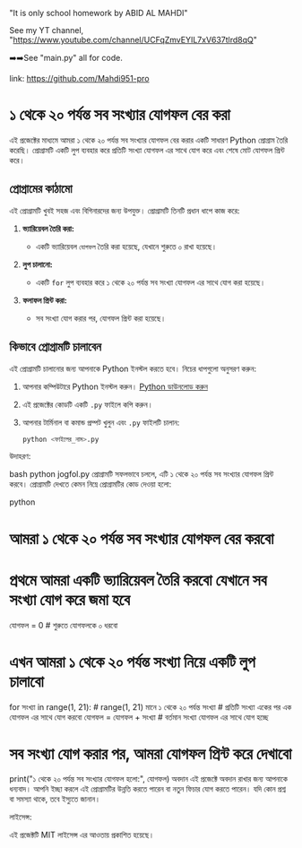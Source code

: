 "It is only school homework by ABID AL MAHDI"

See my YT channel, "https://www.youtube.com/channel/UCFqZmvEYIL7xV637tlrd8qQ"


➡️➡️See "main.py" all for code.



link: https://github.com/Mahdi951-pro

# ১ থেকে ২০ পর্যন্ত সব সংখ্যার যোগফল বের করা

এই প্রজেক্টের মাধ্যমে আমরা ১ থেকে ২০ পর্যন্ত সব সংখ্যার যোগফল বের করার একটি সাধারণ Python প্রোগ্রাম তৈরি করেছি। প্রোগ্রামটি একটি লুপ ব্যবহার করে প্রতিটি সংখ্যা যোগফল এর সাথে যোগ করে এবং শেষে মোট যোগফল প্রিন্ট করে।

## প্রোগ্রামের কাঠামো

এই প্রোগ্রামটি খুবই সহজ এবং বিগিনারদের জন্য উপযুক্ত। প্রোগ্রামটি তিনটি প্রধান ধাপে কাজ করে:

1. **ভ্যারিয়েবল তৈরি করা:** 
   - একটি ভ্যারিয়েবল `যোগফল` তৈরি করা হয়েছে, যেখানে শুরুতে ০ রাখা হয়েছে।
   
2. **লুপ চালানো:**
   - একটি `for` লুপ ব্যবহার করে ১ থেকে ২০ পর্যন্ত সব সংখ্যা যোগফল এর সাথে যোগ করা হয়েছে।

3. **ফলাফল প্রিন্ট করা:**
   - সব সংখ্যা যোগ করার পর, যোগফল প্রিন্ট করা হয়েছে।

## কিভাবে প্রোগ্রামটি চালাবেন

এই প্রোগ্রামটি চালানোর জন্য আপনাকে Python ইনস্টল করতে হবে। নিচের ধাপগুলো অনুসরণ করুন:

1. আপনার কম্পিউটারে Python ইনস্টল করুন। [Python ডাউনলোড করুন](https://www.python.org/downloads/)
2. এই প্রজেক্টের কোডটি একটি `.py` ফাইলে কপি করুন।
3. আপনার টার্মিনাল বা কমান্ড প্রম্পট খুলুন এবং `.py` ফাইলটি চালান:

   ```bash
   python <ফাইলের_নাম>.py
উদাহরণ:

bash
python jogfol.py
প্রোগ্রামটি সফলভাবে চললে, এটি ১ থেকে ২০ পর্যন্ত সব সংখ্যার যোগফল প্রিন্ট করবে।
প্রোগ্রামটি দেখতে কেমন
নিম্নে প্রোগ্রামটির কোড দেওয়া হলো:

python
# আমরা ১ থেকে ২০ পর্যন্ত সব সংখ্যার যোগফল বের করবো

# প্রথমে আমরা একটি ভ্যারিয়েবল তৈরি করবো যেখানে সব সংখ্যা যোগ করে জমা হবে
যোগফল = 0  # শুরুতে যোগফলকে ০ ধরবো

# এখন আমরা ১ থেকে ২০ পর্যন্ত সংখ্যা নিয়ে একটি লুপ চালাবো
for সংখ্যা in range(1, 21):  # range(1, 21) মানে ১ থেকে ২০ পর্যন্ত সংখ্যা
    # প্রতিটি সংখ্যা একের পর এক যোগফল এর সাথে যোগ করবো
    যোগফল = যোগফল + সংখ্যা  # বর্তমান সংখ্যা যোগফল এর সাথে যোগ হচ্ছে

# সব সংখ্যা যোগ করার পর, আমরা যোগফল প্রিন্ট করে দেখাবো
print("১ থেকে ২০ পর্যন্ত সব সংখ্যার যোগফল হলো:", যোগফল)
অবদান
এই প্রজেক্টে অবদান রাখার জন্য আপনাকে ধন্যবাদ। আপনি ইচ্ছা করলে এই প্রোগ্রামটির উন্নতি করতে পারেন বা নতুন ফিচার যোগ করতে পারেন। যদি কোন প্রশ্ন বা সমস্যা থাকে, তবে ইস্যুতে জানান।

লাইসেন্স: 

এই প্রজেক্টটি MIT লাইসেন্স এর আওতায় প্রকাশিত হয়েছে।

